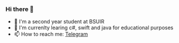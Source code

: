 ### Hi there 👋

- 🔭 I'm a second year student at BSUIR 
- 🌱 I'm currenlty learing c#, swift and java for educational purposes
- 📫 How to reach me: [Telegram](t.me/egokazik)

<!--
**egokzr/egokzr** is a ✨ _special_ ✨ repository because its `README.md` (this file) appears on your GitHub profile.

Here are some ideas to get you started:

- 🔭 I’m currently working on ...
- 🌱 I’m currently learning ...
- 👯 I’m looking to collaborate on ...
- 🤔 I’m looking for help with ...
- 💬 Ask me about ...
- 📫 How to reach me: ...
- 😄 Pronouns: ...
- ⚡ Fun fact: ...
-->
